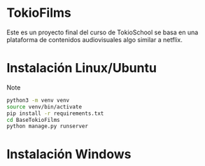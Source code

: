 # TokioFilms
Este es un proyecto final del curso de TokioSchool se basa en una plataforma de contenidos audiovisuales algo similar a netflix.

# Instalación Linux/Ubuntu
> [!NOTE]
> ```bash
> python3 -m venv venv
> source venv/bin/activate
> pip install -r requirements.txt
> cd BaseTokioFilms
> python manage.py runserver

# Instalación Windows

